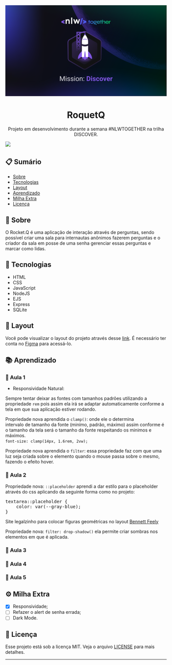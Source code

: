 <img src="Thumbnail_NLW_Missao-5.png">
<h1 align="center"> RoquetQ </h1>
<p align="center">
    Projeto em desenvolvimento durante a semana #NLWTOGETHER na trilha DISCOVER.
</p>


<img src="home.svg">

<h2>📋 Sumário</h2>

- [Sobre](#id00)
- [Tecnologias](#id01)
- [Layout](#id02)
- [Aprendizado](#id03)
- [Milha Extra](#id04)
- [Licença](#id05)


<h2>📖 Sobre <a name="id00"></a></h2>
O Rocket.Q é uma aplicação de interação através de perguntas, sendo possível criar uma sala para internautas anônimos fazerem perguntas e o criador da sala em posse de uma senha gerenciar essas perguntas e marcar como lidas.


<h2>🚀 Tecnologias <a name="id01"></a></h2>

- HTML
- CSS
- JavaScript
- NodeJS
- EJS
- Express
- SQLite

<h2>🔖 Layout <a name="id02"></a></h2>
Você pode visualizar o layout do projeto através desse <a href="https://www.figma.com/file/vp3iFfd1ohCbHyDX9jCiQi/Roquet.q-%2302?node-id=0%3A1">link</a>. É necessário ter conta no <a href="https://www.figma.com/?fuid=">Figma</a> para acessá-lo.

<h2>📚 Aprendizado <a name="id03"></a></h2>

<h3>📌 Aula 1</h3>

- Responsividade Natural:
<p>
Sempre tentar deixar as fontes com tamanhos padrões utilizando a propriedade <code>rem</code> pois assim ela irá se adaptar automaticamente conforme a tela em que sua aplicação estiver rodando.
</p>
<p>
Propriedade nova aprendida o <code>clamp()</code>: onde ele o determina intervalo de tamanho da fonte (minímo, padrão, máximo) assim conforme é o tamanho da tela será o tamanho da fonte respeitando os minimos e máximos. </br>
<code>font-size: clamp(14px, 1.6rem, 2vw);</code>
</p>
<p>
Propriedade nova aprendida o <code>filter</code>: essa propriedade faz com que uma luz seja criada sobre o elemento quando o mouse passa sobre o mesmo, fazendo o efeito hover.
</p>

<h3>📌 Aula 2</h3>

<p>
Propriedade nova: <code>::placeholder</code> aprendi a dar estilo para o placeholder através do css aplicando da seguinte forma como no projeto:
</p>

<pre>
textarea::placeholder {
    color: var(--gray-blue);
}
</pre>

<p>
    Site legalzinho para colocar figuras geométricas no layout <a href="https://bennettfeely.com/">Bennett Feely</a>
</p>

<p>
Propriedade nova: <code>filter: drop-shadow()</code> ela permite criar sombras nos elementos em que é aplicada.
</p>

<h3>📌 Aula 3</h3>

<h3>📌 Aula 4</h3>

<h3>📌 Aula 5</h3>

<h2>⚙️ Milha Extra <a name="id04"></a></h2>

- [x] Responsividade;
- [ ] Refazer o alert de senha errada;
- [ ] Dark Mode.

<h2>📝 Licença <a name="id05"></a></h2>

Esse projeto está sob a licença MIT. Veja o arquivo [LICENSE](LICENSE) para mais detalhes.

---
